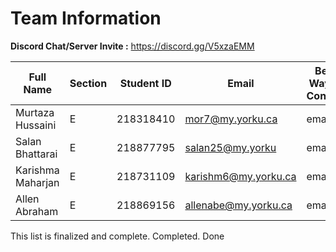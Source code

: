 # Team Information


**Discord Chat/Server Invite :** https://discord.gg/V5xzaEMM

| Full Name        | Section    | Student ID  | Email              | Best Way to Contact | Discord Username  |
|------------------|------------|-------------|--------------------|---------------------|-------------------|
|Murtaza Hussaini  |    E       |218318410    |  mor7@my.yorku.ca  |        email        |  murtazahussaini  |
|Salan Bhattarai   |    E       |218877795    |salan25@my.yorku    |        email        |  salan2131        |
|Karishma Maharjan |    E       |218731109    |karishm6@my.yorku.ca|        email        |  karishma0166     |
|Allen Abraham     |    E       |218869156    |allenabe@my.yorku.ca|        email        |  rockstar_wf      |

This list is finalized and complete. Completed. Done
